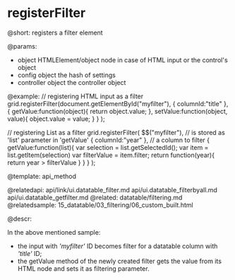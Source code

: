 registerFilter
=============


@short: registers a filter element
	

@params:
- object			HTMLElement/object		node in case of HTML input or the control's object
- config			object					the hash of settings
- controller		object					the controller object


@example:
// registering HTML input as a filter
grid.registerFilter(document.getElementById("myfilter"), 
	{ columnId:"title" }, 
	{
		getValue:function(object){
			return object.value;
		},
		setValue:function(object, value){
			object.value = value;
		}
	}
);

// registering List as a filter 
grid.registerFilter(
  $$("myfilter"),	// is stored as 'list' parameter in 'getValue'
  { columnId:"year" },	// a column to filter
  {
    getValue:function(list){
      var selection = list.getSelectedId();
      var item = list.getItem(selection)
      var filterValue = item.filter;
      return function(year){
        return year > filterValue 
      }
    }
  }
);

@template:	api_method

@relatedapi:
	api/link/ui.datatable_filter.md
    api/ui.datatable_filterbyall.md
    api/ui.datatable_getfilter.md
@related:
	datatable/filtering.md
@relatedsample:
	15_datatable/03_filtering/06_custom_built.html
	
@descr:

In the above mentioned sample: 

- the input with *'myfilter'* ID becomes filter for a datatable column with *'title'* ID;
- the getValue method of the newly created filter gets the value from its HTML node and sets it as filtering parameter. 




